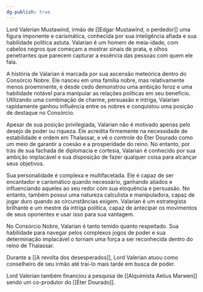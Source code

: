 ```yaml
---
dg-publish: true
---
```




Lord Valerian Mustawind, irmão de [[Edgar Mustawind, o perdedor]] uma figura imponente e carismática, conhecida por sua inteligência afiada e sua habilidade política astuta. Valarian é um homem de meia-idade, com cabelos negros que começam a mostrar sinais de prata, e olhos penetrantes que parecem capturar a essência das pessoas com quem ele fala.

A história de Valarian é marcada por sua ascensão meteórica dentro do Consórcio Nobre. Ele nasceu em uma família nobre, mas relativamente menos proeminente, e desde cedo demonstrou uma ambição feroz e uma habilidade notável para manipular as relações políticas em seu benefício. Utilizando uma combinação de charme, persuasão e intriga, Valarian rapidamente ganhou influência entre os nobres e conquistou uma posição de destaque no Consórcio.

Apesar de sua posição privilegiada, Valarian não é motivado apenas pelo desejo de poder ou riqueza. Ele acredita firmemente na necessidade de estabilidade e ordem em Thalassar, e vê o controle do Éter Dourado como um meio de garantir a coesão e a prosperidade do reino. No entanto, por trás de sua fachada de diplomacia e cortesia, Valarian é conhecido por sua ambição implacável e sua disposição de fazer qualquer coisa para alcançar seus objetivos.

Sua personalidade é complexa e multifacetada. Ele é capaz de ser encantador e carismático quando necessário, ganhando aliados e influenciando aqueles ao seu redor com sua eloquência e persuasão. No entanto, também possui uma natureza calculista e manipuladora, capaz de jogar duro quando as circunstâncias exigem. Valarian é um estrategista brilhante e um mestre da intriga política, capaz de antecipar os movimentos de seus oponentes e usar isso para sua vantagem.

No Consórcio Nobre, Valarian é tanto temido quanto respeitado. Sua habilidade para navegar pelos complexos jogos de poder e sua determinação implacável o tornam uma força a ser reconhecida dentro do reino de Thalassar.

Durante a [[A revolta dos desesperados]], Lord Valerian atuou como conselheiro de seu irmão até traí-lo mais tarde em busca de poder. 

Lord Valerian também financiou a pesquisa de [[Alquimista Aelius Marwen]] sendo um co-produtor do [[Éter Dourado]].
